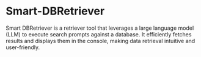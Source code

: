 # Smart-DBRetriever
Smart DBRetriever is a  retriever tool that leverages a large language model (LLM) to execute search prompts against a database. It efficiently fetches results and displays them in the console, making data retrieval intuitive and user-friendly.
